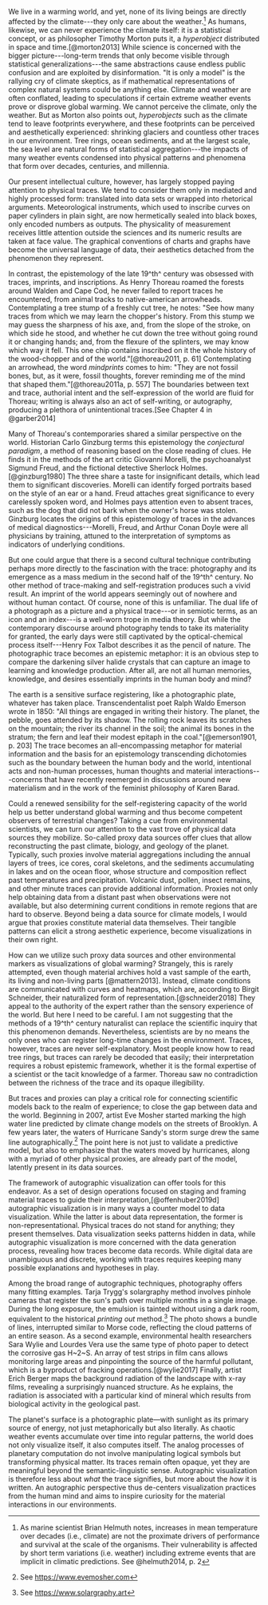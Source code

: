 We live in a warming world, and yet, none of its living beings are directly affected by the climate---they only care about the weather.[^index-1] As humans, likewise, we can never experience the climate itself: it is a statistical concept, or as philosopher Timothy Morton puts it, a *hyperobject* distributed in space and time.[@morton2013] While science is concerned with the bigger picture---long-term trends that only become visible through statistical generalizations---the same abstractions cause endless public confusion and are exploited by disinformation. "It is only a model" is the rallying cry of climate skeptics, as if mathematical representations of complex natural systems could be anything else. Climate and weather are often conflated, leading to speculations if certain extreme weather events prove or disprove global warming. We cannot perceive the climate, only the weather. But as Morton also points out, *hyperobjects* such as the climate tend to leave footprints everywhere, and these footprints can be perceived and aesthetically experienced: shrinking glaciers and countless other traces in our environment. Tree rings, ocean sediments, and at the largest scale, the sea level are natural forms of statistical aggregation---the impacts of many weather events condensed into physical patterns and phenomena that form over decades, centuries, and millennia.

Our present intellectual culture, however, has largely stopped paying attention to physical traces. We tend to consider them only in mediated and highly processed form: translated into data sets or wrapped into rhetorical arguments. Meteorological instruments, which used to inscribe curves on paper cylinders in plain sight, are now hermetically sealed into black boxes, only encoded numbers as outputs. The physicality of measurement receives little attention outside the sciences and its numeric results are taken at face value. The graphical conventions of charts and graphs have become the universal language of data, their aesthetics detached from the phenomenon they represent.

In contrast, the epistemology of the late 19^th^ century was obsessed with traces, imprints, and inscriptions. As Henry Thoreau roamed the forests around Walden and Cape Cod, he never failed to report traces he encountered, from animal tracks to native-american arrowheads. Contemplating a tree stump of a freshly cut tree, he notes: "See how many traces from which we may learn the chopper's history. From this stump we may guess the sharpness of his axe, and, from the slope of the stroke, on which side he stood, and whether he cut down the tree without going round it or changing hands; and, from the flexure of the splinters, we may know which way it fell. This one chip contains inscribed on it the whole history of the wood-chopper and of the world."[@thoreau2011, p. 61] Contemplating an arrowhead, the word *mindprints* comes to him: "They are not fossil bones, but, as it were, fossil thoughts, forever reminding me of the mind that shaped them."[@thoreau2011a, p. 557] The boundaries between text and trace, authorial intent and the self-expression of the world are fluid for Thoreau; writing is always also an act of self-writing, or autography, producing a plethora of unintentional traces.[See Chapter 4 in @garber2014]

Many of Thoreau's contemporaries shared a similar perspective on the world. Historian Carlo Ginzburg terms this epistemology the *conjectural paradigm*, a method of reasoning based on the close reading of clues. He finds it in the methods of the art critic Giovanni Morelli, the psychoanalyst Sigmund Freud, and the fictional detective Sherlock Holmes.[@ginzburg1980] The three share a taste for insignificant details, which lead them to significant discoveries. Morelli can identify forged portraits based on the style of an ear or a hand. Freud attaches great significance to every carelessly spoken word, and Holmes pays attention even to absent traces, such as the dog that did not bark when the owner's horse was stolen. Ginzburg locates the origins of this epistemology of traces in the advances of medical diagnostics---Morelli, Freud, and Arthur Conan Doyle were all physicians by training, attuned to the interpretation of symptoms as indicators of underlying conditions.

But one could argue that there is a second cultural technique contributing perhaps more directly to the fascination with the trace: photography and its emergence as a mass medium in the second half of the 19^th^ century. No other method of trace-making and self-registration produces such a vivid result. An imprint of the world appears seemingly out of nowhere and without human contact. Of course, none of this is unfamiliar. The dual life of a photograph as a picture and a physical trace---or in semiotic terms, as an icon and an index---is a well-worn trope in media theory. But while the contemporary discourse around photography tends to take its materiality for granted, the early days were still captivated by the optical-chemical process itself---Henry Fox Talbot describes it as the pencil of nature. The photographic trace becomes an epistemic metaphor: it is an obvious step to compare the darkening silver halide crystals that can capture an image to learning and knowledge production. After all, are not all human memories, knowledge, and desires essentially imprints in the human body and mind?

The earth is a sensitive surface registering, like a photographic plate, whatever has taken place. Transcendentalist poet Ralph Waldo Emerson wrote in 1850: "All things are engaged in writing their history. The planet, the pebble, goes attended by its shadow. The rolling rock leaves its scratches on the mountain; the river its channel in the soil; the animal its bones in the stratum; the fern and leaf their modest epitaph in the coal."[@emerson1901, p. 203] The trace becomes an all-encompassing metaphor for material information and the basis for an epistemology transcending dichotomies such as the boundary between the human body and the world, intentional acts and non-human processes, human thoughts and material interactions---concerns that have recently reemerged in discussions around new materialism and in the work of the feminist philosophy of Karen Barad.

Could a renewed sensibility for the self-registering capacity of the world help us better understand global warming and thus become competent observers of terrestrial changes? Taking a cue from environmental scientists, we can turn our attention to the vast trove of physical data sources they mobilize. So-called proxy data sources offer clues that allow reconstructing the past climate, biology, and geology of the planet. Typically, such proxies involve material aggregations including the annual layers of trees, ice cores, coral skeletons, and the sediments accumulating in lakes and on the ocean floor, whose structure and composition reflect past temperatures and precipitation. Volcanic dust, pollen, insect remains, and other minute traces can provide additional information. Proxies not only help obtaining data from a distant past when observations were not available, but also determining current conditions in remote regions that are hard to observe. Beyond being a data source for climate models, I would argue that proxies constitute material data themselves. Their tangible patterns can elicit a strong aesthetic experience, become visualizations in their own right.

How can we utilize such proxy data sources and other environmental markers as visualizations of global warming? Strangely, this is rarely attempted, even though material archives hold a vast sample of the earth, its living and non-living parts [@mattern2013]. Instead, climate conditions are communicated with curves and heatmaps, which are, according to Birgit Schneider, their naturalized form of representation.[@schneider2018] They appeal to the authority of the expert rather than the sensory experience of the world. But here I need to be careful. I am not suggesting that the methods of a 19^th^ century naturalist can replace the scientific inquiry that this phenomenon demands. Nevertheless, scientists are by no means the only ones who can register long-time changes in the environment. Traces, however, traces are never self-explanatory. Most people know how to read tree rings, but traces can rarely be decoded that easily; their interpretation requires a robust epistemic framework, whether it is the formal expertise of a scientist or the tacit knowledge of a farmer. Thoreau saw no contradiction between the richness of the trace and its opaque illegibility.

But traces and proxies can play a critical role for connecting scientific models back to the realm of experience; to close the gap between data and the world. Beginning in 2007, artist Eve Mosher started marking the high water line predicted by climate change models on the streets of Brooklyn. A few years later, the waters of Hurricane Sandy's storm surge drew the same line autographically.[^index-2] The point here is not just to validate a predictive model, but also to emphasize that the waters moved by hurricanes, along with a myriad of other physical proxies, are already part of the model, latently present in its data sources.

The framework of autographic visualization can offer tools for this endeavor. As a set of design operations focused on staging and framing material traces to guide their interpretation,[@offenhuber2019d] autographic visualization is in many ways a counter model to data visualization. While the latter is about data representation, the former is non-representational. Physical traces do not stand for anything; they present themselves. Data visualization seeks patterns hidden in data, while autographic visualization is more concerned with the data generation process, revealing how traces become data records. While digital data are unambiguous and discrete, working with traces requires keeping many possible explanations and hypotheses in play.

Among the broad range of autographic techniques, photography offers many fitting examples. Tarja Trygg's solargraphy method involves pinhole cameras that register the sun's path over multiple months in a single image. During the long exposure, the emulsion is tainted without using a dark room, equivalent to the historical *printing out* method.[^index-3] The photo shows a bundle of lines, interrupted similar to Morse code, reflecting the cloud patterns of an entire season. As a second example, environmental health researchers Sara Wylie and Lourdes Vera use the same type of photo paper to detect the corrosive gas H~2~S. An array of test strips in film cans allows monitoring large areas and pinpointing the source of the harmful pollutant, which is a byproduct of fracking operations.[@wylie2017] Finally, artist Erich Berger maps the background radiation of the landscape with x-ray films, revealing a surprisingly nuanced structure. As he explains, the radiation is associated with a particular kind of mineral which results from biological activity in the geological past.

The planet's surface is a photographic plate—with sunlight as its primary source of energy, not just metaphorically but also literally. As chaotic weather events accumulate over time into regular patterns, the world does not only visualize itself, it also computes itself. The analog processes of planetary computation do not involve manipulating logical symbols but transforming physical matter. Its traces remain often opaque, yet they are meaningful beyond the semantic-linguistic sense. Autographic visualization is therefore less about *what* the trace signifies, but more about the *how* it is written. An autographic perspective thus de-centers visualization practices from the human mind and aims to inspire curiosity for the material interactions in our environments.

[^index-1]: As marine scientist Brian Helmuth notes, increases in mean temperature over decades (i.e., climate) are not the proximate drivers of performance and survival at the scale of the organisms. Their vulnerability is affected by short term variations (i.e. weather) including extreme events that are implicit in climatic predictions. See @helmuth2014, p. 2

[^index-2]: See <https://www.evemosher.com>

[^index-3]: See <https://www.solargraphy.art>
